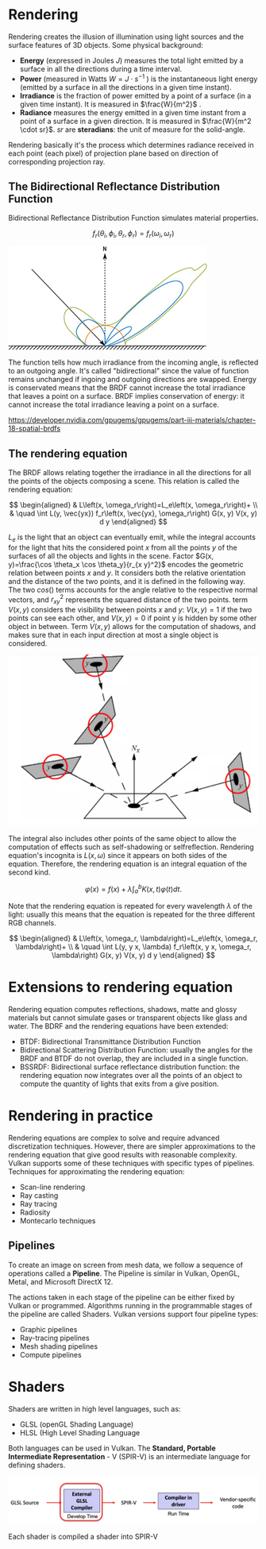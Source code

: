 # Rendering 

Rendering creates the illusion of illumination using light sources and the surface features of 3D objects.
Some physical background: 

- **Energy** (expressed in Joules $J$) measures the total light emitted by a surface in all the directions during a time interval.
- **Power** (measured in Watts $W = J \cdot s^{-1}$ ) is the instantaneous light energy (emitted by a surface in all the directions in a given time instant).
- **Irradiance** is the fraction of power emitted by a point of a surface (in a given time instant). It is measured in $\frac{W}{m^2}$ . 
- **Radiance** measures the energy emitted in a given time instant from a point of a surface in a given direction. It is measured in $\frac{W}{m^2 \cdot sr}$. $sr$ are **steradians**: the unit of measure for the solid-angle. 

Rendering basically it's the process which determines radiance received in each point (each pixel) of projection plane based on direction of corresponding projection ray.  

## The Bidirectional Reflectance Distribution Function

Bidirectional Reflectance Distribution Function simulates material properties. 

$$f_r(\theta _i,\phi _i , \theta _r , \phi _r)=f_r(\omega _i, \omega _r)$$

![](images/fbf596ba4f47c15a093f498f0e4a0b12.jpg)

The function tells how much irradiance from the incoming angle, is reflected to an outgoing angle.
It's called "bidirectional" since the value of function remains unchanged if ingoing and outgoing directions are swapped.
Energy is conservated means that the BRDF cannot increase the total irradiance that leaves a point on a surface. BRDF implies conservation of energy: it cannot increase the total irradiance leaving a point on a surface.

https://developer.nvidia.com/gpugems/gpugems/part-iii-materials/chapter-18-spatial-brdfs

## The rendering equation 

The BRDF allows relating together the irradiance in all the directions for all the points of the objects composing a scene. This relation is called the rendering equation:

$$
\begin{aligned}
& L\left(x, \omega_r\right)=L_e\left(x, \omega_r\right)+ \\
& \quad \int L(y, \vec{yx}) f_r\left(x, \vec{yx}, \omega_r\right) G(x, y) V(x, y) d y
\end{aligned}
$$

$L_e$ is the light that an object can eventually emit, while the integral accounts for the light that hits the considered point $x$ from all the points $y$ of the surfaces of all the objects and lights in the scene. Factor $G(x, y)=\frac{\cos \theta_x \cos \theta_y}{r_{x y}^2}$ encodes the geometric relation between points $x$ and $y$. 
It considers both the relative orientation and the distance of the two points, and it is defined in the following way. The two $cos()$ terms accounts for the angle relative to the respective normal vectors, and $r_{xy}^2$ represents the squared distance of the two points. term $V(x,y)$ considers the visibility between points $x$ and $y$: $V(x,y) = 1$ if the two points can see each other, and $V(x,y) = 0$ if point y is hidden by some other object in between. Term $V(x,y)$ allows for the computation of shadows, and makes sure that in each input direction at most a single object is considered.

![](images/d9632a3d04ff98b9d9cb08cd1714d312.png)

The integral also includes other points of the same object to allow the computation of effects such as self-shadowing or selfreflection.
Rendering equation's incognita is $L(x, \omega)$ since it appears on both sides of the equation. Therefore, the rendering equation is an integral equation of the second kind.

$$
\varphi(x)=f(x)+\lambda \int_a^b K(x, t) \varphi(t) d t .
$$

Note that the rendering equation is repeated for every wavelength $\lambda$ of the light: usually this means that the equation is repeated for the three different RGB channels.

$$
\begin{aligned}
& L\left(x, \omega_r, \lambda\right)=L_e\left(x, \omega_r, \lambda\right)+ \\
& \quad \int L(y, y x, \lambda) f_r\left(x, y x, \omega_r, \lambda\right) G(x, y) V(x, y) d y
\end{aligned}
$$


# Extensions to rendering equation 

Rendering equation computes reflections, shadows, matte and glossy materials but cannot simulate gases or transparent objects like glass and water. The BDRF and the rendering equations have been extended:

- BTDF: Bidirectional Transmittance Distribution Function 
- Bidirectional Scattering Distribution Function: usually the angles for the BRDF and BTDF do not overlap, they are included in a single function.
- BSSRDF: Bidirectional surface reflectance distribution function: the rendering equation now integrates over all the points of an object to compute the quantity of lights that exits from a give position.


# Rendering in practice 

Rendering equations are complex to solve and require advanced discretization techniques. However, there are simpler approximations to the rendering equation that give good results with reasonable complexity. Vulkan supports some of these techniques with specific types of pipelines.
Techniques for approximating the rendering equation:

- Scan-line rendering
- Ray casting
- Ray tracing
- Radiosity
- Montecarlo techniques

## Pipelines

To create an image on screen from mesh data, we follow a sequence of operations called a **Pipeline**. The Pipeline is similar in Vulkan, OpenGL, Metal, and Microsoft DirectX 12.

The actions taken in each stage of the pipeline can be either fixed by Vulkan or programmed. Algorithms running in the programmable stages of the pipeline are called Shaders. 
Vulkan versions support four pipeline types:

- Graphic pipelines
- Ray-tracing pipelines
- Mesh shading pipelines
- Compute pipelines


# Shaders


Shaders are written in high level languages, such as: 

- GLSL (openGL Shading Language) 
- HLSL (High Level Shading Language

Both languages can be used in Vulkan. The **Standard, Portable Intermediate Representation** - V (SPIR-V) is an intermediate language for defining shaders.

![](images/8be950336a90a55f2aa41c9bb1891413.png)

Each shader is compiled a shader into SPIR-V



